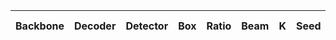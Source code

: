 | Backbone | Decoder | Detector | Box | Ratio | Beam | K | Seed | SPICE | METEOR | CIDEr | CHAIRs | CHAIRi | BLEU | Log CIDEr |  Num of Samples | Max Tokens |
|---------|---------|---------|---------|-----------|-----------|----------|------------|-------|--------|-------|-------|-------|--------|--------|--------|--------|
